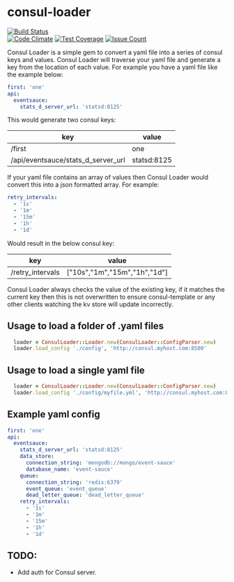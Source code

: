# consul-loader
[![Build Status](https://travis-ci.org/nicholasjackson/consul-loader.svg?branch=master)](https://travis-ci.org/nicholasjackson/consul-loader)  
[![Code Climate](https://codeclimate.com/github/nicholasjackson/consul-loader/badges/gpa.svg)](https://codeclimate.com/github/nicholasjackson/consul-loader) [![Test Coverage](https://codeclimate.com/github/nicholasjackson/consul-loader/badges/coverage.svg)](https://codeclimate.com/github/nicholasjackson/consul-loader/coverage) [![Issue Count](https://codeclimate.com/github/nicholasjackson/consul-loader/badges/issue_count.svg)](https://codeclimate.com/github/nicholasjackson/consul-loader)

Consul Loader is a simple gem to convert a yaml file into a series of consul keys and values.  Consul Loader will traverse your yaml file and generate a key from the location of each value.  For example you have a yaml file like the example below:
```yaml
first: 'one'
api:
  eventsauce:
    stats_d_server_url: 'statsd:8125'

```

This would generate two consul keys:

| key                                | value       |
| ---------------------------------- | ----------- |
| /first                             | one         |
| /api/eventsauce/stats_d_server_url | statsd:8125 |

If your yaml file contains an array of values then Consul Loader would convert this into a json formatted array. For example:
```yaml
retry_intervals:
  - '1s'
  - '1m'
  - '15m'
  - '1h'
  - '1d'
```

Would result in the below consul key:  

| key                                | value                        |
| ---------------------------------- | ---------------------------- |
| /retry_intervals                   | ["10s","1m","15m","1h","1d"] |


Consul Loader always checks the value of the existing key, if it matches the current key then this is not overwritten to ensure consul-template or any other clients watching the kv store will update incorrectly.

## Usage to load a folder of .yaml files
```ruby
  loader = ConsulLoader::Loader.new(ConsulLoader::ConfigParser.new)
  loader.load_config './config', 'http://consul.myhost.com:8500'
```

## Usage to load a single yaml file
```ruby
  loader = ConsulLoader::Loader.new(ConsulLoader::ConfigParser.new)
  loader.load_config './config/myfile.yml', 'http://consul.myhost.com:8500'
```

## Example yaml config
```yaml
first: 'one'
api:
  eventsauce:
    stats_d_server_url: 'statsd:8125'
    data_store:
      connection_string: 'mongodb://mongo/event-sauce'
      database_name: 'event-sauce'
    queue:
      connection_string: 'redis:6379'
      event_queue: 'event_queue'
      dead_letter_queue: 'dead_letter_queue'
    retry_intervals:
      - '1s'
      - '1m'
      - '15m'
      - '1h'
      - '1d'
```

## TODO:
* Add auth for Consul server.
